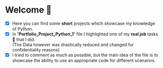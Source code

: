 # Welcome 👋
- [x] Here you can find some **short** projects which showcase my knowledge of Python.
- [x] In **'Portfolio_Project_Python_1'** file I highlighted one of my **real job** tasks 🧾 that I did. <br/>
      (The Data however was drastically reduced and changed for confidentiality reasons)
- [x] I tried to comment as much as possible, but the main idea of the file is to showcase the ability to use an appropriate code for different scenarios.
